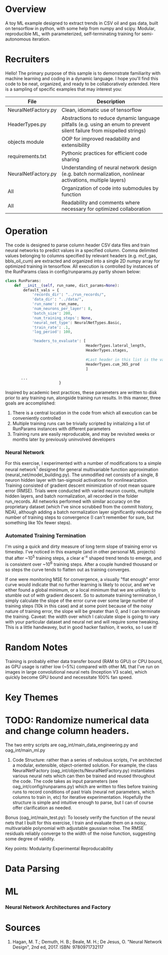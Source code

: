 # Overview

A toy ML example designed to extract trends in CSV oil and gas data, built on tensorflow in python, with some help from numpy and scipy. Modular, reproducible ML, with parameterized, self-terminating training for semi-autonomous iteration.

# Recruiters

Hello! The primary purpose of this sample is to demonstrate familiarity with machine learning and coding in a dynamic language. I hope you'll find this code to be neat, organized, and ready to be collaboratively extended. Here is a sampling of specific examples that may interest you:

| File | Description |
| ---  | --- |
| NeuralNetFactory.py | Clean, idiomatic use of tensorflow |
| HeaderTypes.py | Abstractions to reduce dynamic language pitfalls (e.g. using an enum to prevent silent failure from mispelled strings) |
| objects module | OOP for improved readability and extensibility |
| requirements.txt | Pythonic practices for efficient code sharing |
| NeuralNetFactory.py | Understanding of neural network design (e.g. batch normalization, nonlinear activations, multiple layers) |
| All | Organization of code into submodules by function | 
| All | Readability and comments where necessary for optimized collaboration |


# Operation
The code is designed to parse column header CSV data files and train neural networks to predict values in a specified column. Comma delimited values belonging to columns specified by relevant headers (e.g. mcf_gas, bbls_oil_cum) are extracted and organized into a single 2D numpy array for optimized training in tensorflow. All execution is controlled by instances of the RunParams class in config/runparams.py partly shown below:

```python
class RunParams:
    def __init__(self, run_name, dict_params=None):
        default_vals = {
            'records_dir': "../run_records/",
            'data_dir': "../data/",
            'run_name': run_name,
            'num_neurons_per_layer': 8,
            'batch_size': 200,
            'num_training_steps': None,
            'neural_net_type': NeuralNetTypes.Basic,
            'train_rate': .1,
            'log_period': 100,

            'headers_to_evaluate': [
                                    HeaderTypes.lateral_length,
                                    HeaderTypes.stages,
									
									#Last header in this list is the value to predict
                                    HeaderTypes.cum_365_prod
									]
			
       ...
						}
```

Inspired by academic best practices, these parameters are written to disk prior to any training run, alongside training run results. In this manner, three goals are accomplished:

1. There is a central location in the code from which all execution can be conveniently controlled
2. Multiple training runs can be trivially scripted by initializing a list of RunParams instances with different parameters
3. Training runs are easily reproducable, and may be revisited weeks or months later by previously uninvolved developers


### Neural Network
For this exercise, I experimented with a number of modifications to a simple neural network<sup>1</sup> designed for general multivariable function approximation (neural_net/model_building.py). The unmodified net consists of a single, 8 neuron hidden layer with tan-sigmoid activations for nonlinearization. Training consisted of gradient descent minimization of root mean square error (RMSE). Trials were conducted with varied neuron counts, multiple hidden layers, and batch normalization, all recorded in the folder run_records. All networks performed with similar accuracy on the proprietary dataset (which I've since scrubbed from the commit history, NDA), although adding a batch normalization layer significantly reduced the number of training steps to convergence (I can't remember for sure, but something like 10x fewer steps).

### Automated Training Termination
I'm using a quick and dirty measure of long term slope of training error vs timestep. I've noticed in this example (and in other personal ML projects) that after ~10<sup>5</sup> training steps, a clear e<sup>-x</sup> shaped trend tends to emerge, and is consistent over ~10<sup>6</sup> training steps. After a couple hundred thousand or so steps the curve tends to flatten out as training converges. 

If one were monitoring MSE for convergence, a visually "flat enough" error curve would indicate that no further learning is likely to occur, and we've either found a global minimum, or a local minimum that we are unlikely to stumble out of with gradient descent. So to automate training termination, I simply calculate the slope of the error curve over some large number of training steps (10k in this case) and at some point because of the noisy nature of training error, the slope will be greater than 0, and I can terminate the training. Caveat: the width over which I calculate slope is going to vary with your particular dataset and neural net and will require some tweaking. This is a little handwavey, but in good hacker fashion, it works, so I use it!

# Random Notes
Training is probably either data transfer bound (RAM to GPU) or CPU bound, as GPU usage is rather low (~5%) compared with other ML that I've run on images in large convolutional neural nets (Inception V3 scale), which quickly become GPU bound and necessitate 100% fan speed.


# Key Themes


# TODO: Randomize numerical data and change column headers.

The two entry scripts are oag_int/main_data_engineering.py and oag_int/main_ml.py

1. Code Structure: rather than a series of nebulous scripts, I've architected a modular, extensible, object-oriented solution. For example, the class NeuralNetFactory (oag_int/objects/NeuralNetFactory.py) instantiates various neural nets which can then be trained and reused throughout the code. The code takes as input parameters (see oag_int/config/runparams.py) which are written to files before training runs to record conditions of past trials (neural net parameters, which columns to train in, etc) for iterative experimentation. Hopefully the structure is simple and intuitive enough to parse, but I can of course offer clarification as needed.
   


Bonus (oag_int/main_test.py): To loosely verify the function of the neural nets that I built for this exercise, I train and evaluate them on a noisy, multivariable polynomial with adjustable gaussian noise. The RMSE residuals reliably converge to the width of the noise function, suggesting some degree of validity.

Key points:
Modularity
Experimental Reproducability

# Data Parsing

# ML
### Neural Network Architectures and Factory

# Sources
1. Hagan, M. T.; Demuth, H. B.; Beale, M. H.; De Jesus, O. "Neural Network Design", 2nd ed, 2017. ISBN: 9780971732117

